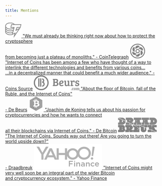 ```yaml
---
title: Mentions
---
```


<a href="https://cointelegraph.com/search?query=joachim+de+koning" class="mediaimg" target="_blank">![](media_cointelegraph.png) <span>"We must already be thinking right now about how to protect the cryptosphere<br>from becoming just a plateau of monoliths." - CoinTelegraph</span></a> <a href="http://web.archive.org/web/20150103181045/http://www.coinssource.com/future-of-decentralization-part-ii-social-media-atms-bitcoin-2-0-more/" class="mediaimg" target="_blank">![](media_coinssource.png) <span>"Internet of Coins has been among a few who have thought of a way to interlink the different technologies and benefits from various coins...<br>...in a decentralized manner that could benefit a much wider audience." - Coins Source</span></a> <a href="http://beurs.com/2014/11/13/de-bodem-van-bitcoin-val-van-roebel-en-internet-of-coins/57399" class="mediaimg" target="_blank">![](media_debeurs.png) <span>"About the floor of Bitcoin, fall of the Ruble, and the Internet of Coins"<br>- De Beurs</span></a> <a href="http://web.archive.org/web/20151109193554/http://debitcoin.org/prijsexplosie-bitcoin-en-the-internet-of-coins/" class="mediaimg" target="_blank">![](media_debitcoin.png) <span>"Joachim de Koning tells us about his passion for cryptocurrencies and how he wants to connect<br>all their blockchains via Internet of Coins." - De Bitcoin</span></a> <a href="http://www.draadbreuk.nl/algemeen/the-internet-of-coins/" class="mediaimg" target="_blank">![](media_draadbreuk.png) <span>"The Internet of Coins. Sounds way out there! Are you going to turn the world upside down?"<br>- Draadbreuk</span></a> <a href="http://finance.yahoo.com/news/internet-coins-releases-whitepaper-infrastructure-033300174.html" class="mediaimg" target="_blank">![](media_yahoo.png) <span>"Internet of Coins might very well soon be an integral part of the wider Bitcoin<br>and cryptocurrency ecosystem." - Yahoo Finance</span></a>
